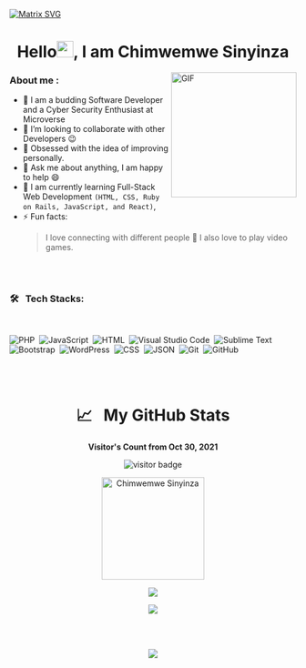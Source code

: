 [![Matrix SVG](https://raw.githubusercontent.com/rodrigograca31/rodrigograca31/master/matrix.svg)](https://www.youtube.com/watch?v=SDkAGkd4NLc) 
<h1 align="center"> Hello<img src="https://github.com/TheDudeThatCode/TheDudeThatCode/blob/master/Assets/Hi.gif" width="29px">, I am Chimwemwe Sinyinza</h1>


<img align="right" height="220px" alt="GIF" src="https://i.pinimg.com/originals/e4/26/70/e426702edf874b181aced1e2fa5c6cde.gif" />

### About me :
- 🌱 I am a budding Software Developer and a Cyber Security Enthusiast at Microverse
- 👯 I’m looking to collaborate with other Developers :wink:
- 🥅 Obsessed with the idea of improving personally.
- 💬 Ask me about anything, I am happy to help :smile:
- 🧗 I am currently learning Full-Stack Web Development ```(HTML, CSS, Ruby on Rails, JavaScript, and React)```,
- ⚡ Fun facts: 
    > I love connecting with different people :raised_hands:
    > I also love to play video games.

<br>
<br>

### 🛠 &nbsp; Tech Stacks:

<br>

![PHP](https://img.shields.io/badge/-PHP-05122A?style=flat&logo=php&logoColor=777BB4)&nbsp;
![JavaScript](https://img.shields.io/badge/-JavaScript-05122A?style=flat&logo=javascript)&nbsp;
![HTML](https://img.shields.io/badge/-HTML-05122A?style=flat&logo=HTML5)&nbsp;
![Visual Studio Code](https://img.shields.io/badge/-Visual%20Studio%20Code-05122A?style=flat&logo=visual-studio-code&logoColor=007ACC)&nbsp;
![Sublime Text](https://img.shields.io/badge/-Sublime%20Text-05122A?style=flat&logo=sublime-text&logoColor=FF9800)&nbsp;
![Bootstrap](https://img.shields.io/badge/-Bootstrap-05122A?style=flat&logo=bootstrap&logoColor=563D7C)&nbsp;
![WordPress](https://img.shields.io/badge/-Wordpress-05122A?style=flat&logo=wordpress&logoColor=563D7C)&nbsp;
![CSS](https://img.shields.io/badge/-CSS-05122A?style=flat&logo=CSS3&logoColor=1572B6)&nbsp;
![JSON](https://img.shields.io/badge/-JSON-05122A?style=flat&logo=json&logoColor=000000)&nbsp;
![Git](https://img.shields.io/badge/-Git-05122A?style=flat&logo=git)&nbsp;
![GitHub](https://img.shields.io/badge/-GitHub-05122A?style=flat&logo=github)&nbsp;

<br>
<br>



<h1 align="center">📈  &nbsp; My GitHub Stats</h1>

<p align="center"><b>Visitor's Count from Oct 30, 2021</b></p>
<p align="center"><img src="https://profile-counter.glitch.me/%7BChimwemwe-127001%7D/count.svg" src alt="visitor badge"/></p>

<p align="center">
<img height="180em" src="https://github-readme-stats.vercel.app/api/top-langs/?username=Chimwemwe-127001&hide=less,scss,hack&show_icons=true&theme=gotham&layout=compact&langs_count=8" alt="Chimwemwe Sinyinza" />
</p>

<p align="center" ><img src="https://github-readme-stats.vercel.app/api?username=Chimwemwe-127001&count_private=true&count_public=true&show_icons=true&theme=gotham&include_all_commits=true">
</p> 

<p align="center" ><img src="https://github-readme-streak-stats.herokuapp.com?user=Chimwemwe-127001&theme=gotham"></p>
<br>
<p align="center">
  <br>
    <img src="https://activity-graph.herokuapp.com/graph?username=Chimwemwe-127001&theme=gotham&area=true">
</p>
